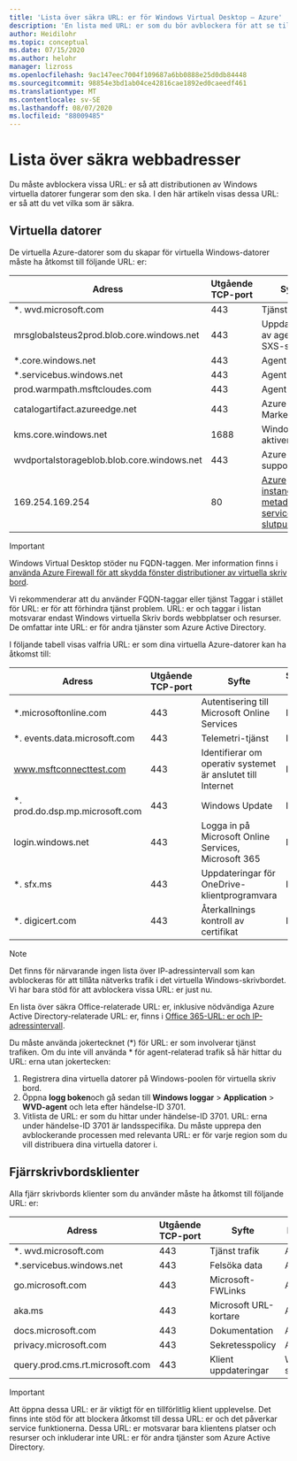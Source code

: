 ```yaml
---
title: 'Lista över säkra URL: er för Windows Virtual Desktop – Azure'
description: 'En lista med URL: er som du bör avblockera för att se till att distributionen av Windows virtuella datorer fungerar som avsett.'
author: Heidilohr
ms.topic: conceptual
ms.date: 07/15/2020
ms.author: helohr
manager: lizross
ms.openlocfilehash: 9ac147eec7004f109687a6bb0888e25d0db84448
ms.sourcegitcommit: 98854e3bd1ab04ce42816cae1892ed0caeedf461
ms.translationtype: MT
ms.contentlocale: sv-SE
ms.lasthandoff: 08/07/2020
ms.locfileid: "88009485"
---
```

# <a name="safe-url-list"></a>Lista över säkra webbadresser

Du måste avblockera vissa URL: er så att distributionen av Windows virtuella datorer fungerar som den ska. I den här artikeln visas dessa URL: er så att du vet vilka som är säkra.

## <a name="virtual-machines"></a>Virtuella datorer

De virtuella Azure-datorer som du skapar för virtuella Windows-datorer måste ha åtkomst till följande URL: er:

|Adress|Utgående TCP-port|Syfte|Service tag|
|---|---|---|---|
|*. wvd.microsoft.com|443|Tjänst trafik|WindowsVirtualDesktop|
|mrsglobalsteus2prod.blob.core.windows.net|443|Uppdateringar av agent-och SXS-stack|AzureCloud|
|*.core.windows.net|443|Agent trafik|AzureCloud|
|*.servicebus.windows.net|443|Agent trafik|AzureCloud|
|prod.warmpath.msftcloudes.com|443|Agent trafik|AzureCloud|
|catalogartifact.azureedge.net|443|Azure Marketplace|AzureCloud|
|kms.core.windows.net|1688|Windows-aktivering|Internet|
|wvdportalstorageblob.blob.core.windows.net|443|Azure Portal support|AzureCloud|
| 169.254.169.254 | 80 | [Azure instance metadata service-slutpunkt](../virtual-machines/windows/instance-metadata-service.md) | E.t. |

>[!IMPORTANT]
>Windows Virtual Desktop stöder nu FQDN-taggen. Mer information finns i [använda Azure Firewall för att skydda fönster distributioner av virtuella skriv bord](../firewall/protect-windows-virtual-desktop.md).
>
>Vi rekommenderar att du använder FQDN-taggar eller tjänst Taggar i stället för URL: er för att förhindra tjänst problem. URL: er och taggar i listan motsvarar endast Windows virtuella Skriv bords webbplatser och resurser. De omfattar inte URL: er för andra tjänster som Azure Active Directory.

I följande tabell visas valfria URL: er som dina virtuella Azure-datorer kan ha åtkomst till:

|Adress|Utgående TCP-port|Syfte|Service tag|
|---|---|---|---|
|*.microsoftonline.com|443|Autentisering till Microsoft Online Services|Inga|
|*. events.data.microsoft.com|443|Telemetri-tjänst|Inga|
|www.msftconnecttest.com|443|Identifierar om operativ systemet är anslutet till Internet|Inga|
|*. prod.do.dsp.mp.microsoft.com|443|Windows Update|Inga|
|login.windows.net|443|Logga in på Microsoft Online Services, Microsoft 365|Inga|
|*. sfx.ms|443|Uppdateringar för OneDrive-klientprogramvara|Inga|
|*. digicert.com|443|Återkallnings kontroll av certifikat|Inga|

>[!NOTE]
>Det finns för närvarande ingen lista över IP-adressintervall som kan avblockeras för att tillåta nätverks trafik i det virtuella Windows-skrivbordet. Vi har bara stöd för att avblockera vissa URL: er just nu.
>
>En lista över säkra Office-relaterade URL: er, inklusive nödvändiga Azure Active Directory-relaterade URL: er, finns i [Office 365-URL: er och IP-adressintervall](/office365/enterprise/urls-and-ip-address-ranges).
>
>Du måste använda jokertecknet (*) för URL: er som involverar tjänst trafiken. Om du inte vill använda * för agent-relaterad trafik så här hittar du URL: erna utan jokertecken:
>
>1. Registrera dina virtuella datorer på Windows-poolen för virtuella skriv bord.
>2. Öppna **logg boken**och gå sedan till **Windows loggar**  >  **Application**  >  **WVD-agent** och leta efter händelse-ID 3701.
>3. Vitlista de URL: er som du hittar under händelse-ID 3701. URL: erna under händelse-ID 3701 är landsspecifika. Du måste upprepa den avblockerande processen med relevanta URL: er för varje region som du vill distribuera dina virtuella datorer i.

## <a name="remote-desktop-clients"></a>Fjärrskrivbordsklienter

Alla fjärr skrivbords klienter som du använder måste ha åtkomst till följande URL: er:

|Adress|Utgående TCP-port|Syfte|Klient (er)|
|---|---|---|---|
|*. wvd.microsoft.com|443|Tjänst trafik|Alla|
|*.servicebus.windows.net|443|Felsöka data|Alla|
|go.microsoft.com|443|Microsoft-FWLinks|Alla|
|aka.ms|443|Microsoft URL-kortare|Alla|
|docs.microsoft.com|443|Dokumentation|Alla|
|privacy.microsoft.com|443|Sekretesspolicy|Alla|
|query.prod.cms.rt.microsoft.com|443|Klient uppdateringar|Windows-skrivbordet|

>[!IMPORTANT]
>Att öppna dessa URL: er är viktigt för en tillförlitlig klient upplevelse. Det finns inte stöd för att blockera åtkomst till dessa URL: er och det påverkar service funktionerna. Dessa URL: er motsvarar bara klientens platser och resurser och inkluderar inte URL: er för andra tjänster som Azure Active Directory.
